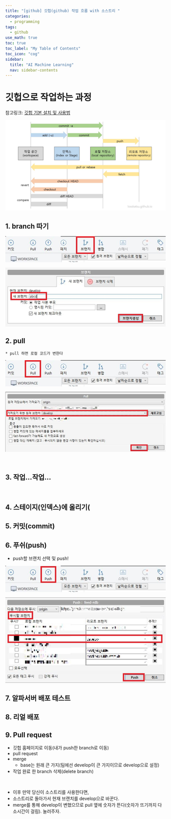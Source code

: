 ```yaml
---
title: "[github] 깃헙(github) 작업 흐름 with 소스트리 " 
categories:
  - programming
tags:
  - github
use_math: true
toc: true
toc_label: "My Table of Contents"
toc_icon: "cog"
sidebar:
  title: "AI Machine Learning"
  nav: sidebar-contents
---
```


# 깃헙으로 작업하는 과정

참고링크: [깃헙 기본 설치 및 사용법](https://losskatsu.github.io/programming/git-basic-man/)

![image1](/assets/images/git/git_process.jpg)


## 1. branch 따기

![image2](/assets/images/git/branch001.jpg)

![image3](/assets/images/git/branch002.JPG)

## 2. pull 
    * pull 하면 로컬 코드가 변한다

![image4](/assets/images/git/pull001.jpg)

![image5](/assets/images/git/pull002.JPG)

    
<br />

## 3. 작업...작업... 
<br />

## 4. 스테이지(인덱스)에 올리기(

## 5. 커밋(commit)

## 6. 푸쉬(push)

* push할 브랜치 선택 및 push!

![image6](/assets/images/git/push001.jpg)

![image7](/assets/images/git/push002.JPG)

## 7. 알파서버 배포 테스트

## 8. 리얼 배포

## 9. Pull request

* 깃헙 홈페이지로 이동(내가 push한 branch로 이동) 
* pull request
* merge
    * base는 원래 큰 가지(팀에선 develop이 큰 가지이므로 develop으로 설정)
* 작업 완료 한 branch 삭제(delete branch) 
<br />

* 이후 만약 당신이 소스트리를 사용한다면,
* 소스트리로 돌아가서 현재 브랜치를 develop으로 바꾼다.
* merge를 통해 develop이 변했으므로 pull 옆에 숫자가 뜬다(숫자가 뜨기까지 다소시간이 걸림). 눌러주자.

